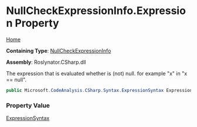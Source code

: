 # NullCheckExpressionInfo\.Expression Property

[Home](../../../../../README.md)

**Containing Type**: [NullCheckExpressionInfo](../README.md)

**Assembly**: Roslynator\.CSharp\.dll

  
The expression that is evaluated whether is \(not\) null\. for example "x" in "x == null"\.

```csharp
public Microsoft.CodeAnalysis.CSharp.Syntax.ExpressionSyntax Expression { get; }
```

### Property Value

[ExpressionSyntax](https://docs.microsoft.com/en-us/dotnet/api/microsoft.codeanalysis.csharp.syntax.expressionsyntax)


